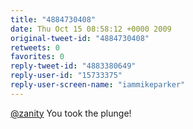 ```yaml
---
title: "4884730408"
date: Thu Oct 15 08:58:12 +0000 2009
original-tweet-id: "4884730408"
retweets: 0
favorites: 0
reply-tweet-id: "4883380649"
reply-user-id: "15733375"
reply-user-screen-name: "iammikeparker"
---
```

<a href="https://twitter.com/zanity">@zanity</a> You took the plunge!
